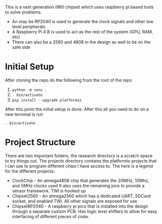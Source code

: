 This is a next generation i960 chipset which uses raspberry pi based tools to
solve problems.

- An may be RP2040 is used to generate the clock signals and other low level peripherals
- A Raspberry Pi 4 B is used to act as the rest of the system (GPU, RAM, etc)
- There can also be a 2560 and 4808 in the design as well to be on the safe side


# Initial Setup

After cloning the repo do the following from the root of the repo

1. ` python -m venv . `
2. ` . bin/activate `
3. ` pip install --upgrade platformio `

After this point the initial setup is done. After this all you need to do on a
new terminal is run

` . bin/activate `


# Project Structure

There are two important folders, the research directory is a scratch space to
try things out. The projects directory contains the platformio projects that I
can use to program different chips I have access to. The here is a legend for
the different projects:

- ClockChip - An atmega4808 chip that generates the 20MHz, 10Mhz, and 5MHz clocks used  It also uses the remaining pins to provide a sensor framework. TWI is hooked up
- Chipset2560 - An atmega2560 which has a dedicated UART, SDCard socket, and enabled TWI. All other signals are exposed for use
- ChipsetRP2040 - A raspberry pi pico that is installed into the design through a separate custom PCB. Has logic level shifters to allow for easy interfacing of different pieces of code.

